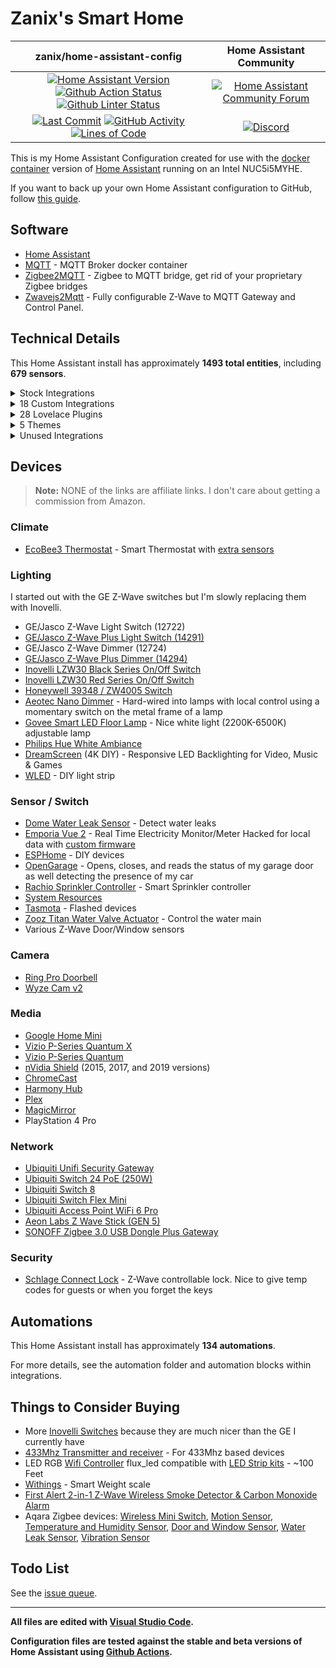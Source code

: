 # Zanix's Smart Home

| zanix/home-assistant-config | Home Assistant Community |
| :---: | :---: |
| [![Home Assistant Version][ha-version-shield]][ha-version] [![Github Action Status][github-build-status-shield]][github-build-status] [![Github Linter Status][github-linter-status-shield]][github-linter-status] | [![Home Assistant Community Forum][forum-shield]][forum] |
| [![Last Commit][github-last-commit]][github-master] [![GitHub Activity][commits-shield]][commits] [![Lines of Code][code-lines-shield]][code-link] | [![Discord][discord-shield]][discord] |

This is my Home Assistant Configuration created for use with the [docker container](https://www.home-assistant.io/docs/installation/docker/)
version of [Home Assistant][home-assistant] running on an Intel NUC5i5MYHE.

If you want to back up your own Home Assistant configuration to GitHub, follow [this guide](https://home-assistant.io/docs/ecosystem/backup/backup_github/).

## Software

- [Home Assistant][home-assistant]
- [MQTT](https://mosquitto.org) - MQTT Broker docker container
- [Zigbee2MQTT](https://www.zigbee2mqtt.io) - Zigbee to MQTT bridge, get rid of your proprietary Zigbee bridges
- [Zwavejs2Mqtt](https://zwave-js.github.io/zwavejs2mqtt) - Fully configurable Z-Wave to MQTT Gateway and Control Panel.

## Technical Details

This Home Assistant install has approximately **1493 total entities**,
including **679 sensors**.

<details><summary>Stock Integrations</summary>

Since some integrations can only be enabled from within the UI, here is a list of integrations that are enabled via the Integrations UI on my Home Assistant.

### [Android TV](https://www.home-assistant.io/integrations/androidtv)

The androidtv platform allows you to control an Android TV device or Amazon Fire TV device

### [EcoBee](https://www.home-assistant.io/integrations/ecobee)

The ecobee integration lets you control and view sensor data from ecobee thermostats

(Connected via HomeKit Controller integration for local control)

### [ESPHome](https://www.home-assistant.io/integrations/esphome)

Connect ESPHome devices directly to Home Assistant with the native ESPHome API

### [Forecast.Solar](https://www.home-assistant.io/integrations/forecast_solar)

The Forecast.Solar service provides solar production forecasting for your solar panel system, based on historic averages combined with weather forecasting

### [Google Cast](https://www.home-assistant.io/integrations/cast)

Google Cast integration

### [HomeKit Controller](https://www.home-assistant.io/integrations/homekit_controller)

The HomeKit controller integration allows you to connect accessories with the "Works with HomeKit" logo to Home Assistant.

### [InfluxDB](https://www.home-assistant.io/integrations/influxdb)

The influxdb integration makes it possible to transfer all state changes to an external InfluxDB database

### [IQVIA](https://www.home-assistant.io/integrations/iqvia)

The iqvia sensor platform collects and displays allergy, asthma and disease information

### [Joaoapps Join](https://www.home-assistant.io/integrations/joaoapps_join)

The joaoapps_join integration exposes services from [Join](https://joaoapps.com/join)

### [Logitech Harmony](https://www.home-assistant.io/integrations/harmony)

The harmony remote platform allows you to control the state of your Harmony Hub Device

### [Meater](https://www.home-assistant.io/integrations/meater)

The Meater Smart Meat Thermometer integration allows for communicating with the Meater Temperature Probe from Apption Labs.

### [Mobile App](https://www.home-assistant.io/integrations/mobile_app)

The Mobile App integration allows Home Assistant mobile apps to easily integrate with Home Assistant.

### [MQTT](https://www.home-assistant.io/integrations/mqtt)

Allows extremely lightweight publish/subscribe messaging transport

### [Onkyo](https://www.home-assistant.io/integrations/onkyo)

The onkyo platform allows you to control a Onkyo, Integra and some recent Pioneer receivers

### [OpenGarage](https://www.home-assistant.io/integrations/opengarage)

The OpenGarage integration lets you control the open-source OpenGarage.io device

### [OpenWeatherMap](https://www.home-assistant.io/integrations/openweathermap)

The OpenWeatherMap weather integrations uses OpenWeatherMap as a source for current meteorological data for your location.

### [Plex](https://www.home-assistant.io/integrations/plex)

The plex integration allows you to connect to a Plex Media Server

### [Rachio](https://www.home-assistant.io/integrations/rachio)

The rachio platform allows you to control your Rachio irrigation system

### [Ring](https://www.home-assistant.io/integrations/ring)

The ring implementation allows you to integrate your Ring.com devices in Home Assistant

### [Roku](https://www.home-assistant.io/integrations/roku)

The Roku integration allows you to control a Roku device

### [SNMP](https://www.home-assistant.io/integrations/snmp)

This is a standardized method for monitoring/managing network connected devices. SNMP uses a tree-like hierarchy where each node is an object.

This is used to get printer status data.

### [Sony Playstation 4](https://www.home-assistant.io/integrations/ps4)

The PS4 integration allows you to control a Sony PlayStation 4 console

### [Spotify](https://www.home-assistant.io/integrations/spotify)

The Spotify media player integration allows you to control Spotify playback

### [Steam](https://www.home-assistant.io/integrations/steam_online)

The Steam integration will allow you to track the online status of public Steam accounts

### [Tasmota](https://www.home-assistant.io/integrations/tasmota)

This integration allows to control of Tasmota devices over MQTT

### [Ubiquiti UniFi](https://www.home-assistant.io/integrations/unifi)

The unifi integration allows you to connects to a UniFi controller and gather device tracking data

### [UPnP/IGD](https://www.home-assistant.io/integrations/upnp)

The upnp integration enables you to collect network statistics from your router such as bytes in/out and packets in/out, uptime, WAN IP address, and WAN connectivity status

### [Vizio SmartCast](https://www.home-assistant.io/integrations/vizio)

The vizio integration allows you to control SmartCast-compatible TVs and sound bars.

### [WLED](https://www.home-assistant.io/integrations/wled)

WLED is a fast and feature-rich implementation of an ESP8266/ESP32 webserver to control NeoPixel (WS2812B, WS2811, SK6812, APA102, and similar) LED's

### [Yamaha](https://www.home-assistant.io/integrations/yamaha)

The yamaha platform allows you to control Yamaha Network Receivers

### [Z-Wave JS](https://www.home-assistant.io/integrations/zwave_js)

The Z-Wave integration allows you to control a Z-Wave network via the [Z-Wave JS](https://zwave-js.github.io/zwavejs2mqtt) driver. This is the recommended Z-Wave integration for Home Assistant.

---

</details>

<details><summary>18 Custom Integrations</summary>

### [Browser Mod](https://github.com/thomasloven/hass-browser_mod) [v2.0.1]

🔹 A Home Assistant integration to turn your browser into a controllable entity - and also an audio player

### [Dreamscreen Service](https://github.com/J3n50m4t/Home-Assistant-DreamScreen-Service)

Home Assistant Service for sending commands to a Wifi enabled DreamScreen

Authors: [https://github.com/GregoryDosh](https://github.com/https://github.com/GregoryDosh).

### [Fontawesome](https://github.com/thomasloven/hass-fontawesome) [v2.1.5]

🔹 Use icons from fontawesome in home-assistant

### [Garbage Collection](https://github.com/bruxy70/Garbage-Collection) [v4.8.3]

🗑 Custom Home Assistant sensor for scheduling garbage collection (or other regularly re-occurring events - weekly on given days, semi-weekly or monthly)

Authors: [@bruxy70](https://github.com/bruxy70).

### [Generate Readme](https://github.com/custom-components/readme) [v0.5.0]

Use Jinja and data from Home Assistant to generate your README.md file

Authors: [@ludeeus](https://github.com/ludeeus).

### [Govee](https://github.com/LaggAt/hacs-govee) [v0.2.2]

A HACS repository for Govee light integration

Authors: [@LaggAt](https://github.com/LaggAt).

### [Home Assistant Community Store (HACS)](https://github.com/hacs/integration) [v1.27.1]

HACS gives you a powerful UI to handle downloads of all your custom needs.

Authors: [@ludeeus](https://github.com/ludeeus).

### [Hass.Agent Mediaplayer](https://github.com/LAB02-Research/HASS.Agent-MediaPlayer) [v2022.5.7]

HASS.Agent MediaPlayer integrations. Adds TTS and the ability to control local media to HASS.Agent - a Windows based client for Home Assistant.

Authors: [@LAB02-Admin](https://github.com/LAB02-Admin).

### [Hass.Agent Notifier](https://github.com/LAB02-Research/HASS.Agent-Notifier) [v2022.3.15]

HASS.Agent Notifier integration. Adds notifications to HASS.Agent - a Windows based client for Home Assistant.

Authors: [@LAB02-Admin](https://github.com/LAB02-Admin).

### [Helium Blockchain](https://github.com/rsnodgrass/hass-helium) [v0.3.8]

Helium blockchain sensors for Home Assistant

Authors: [@rsnodgrass](https://github.com/rsnodgrass).

### [Holidays](https://github.com/bruxy70/Holidays) [v1.8.0]

📅 Custom Home Assistant integration for public holidays - also used for garbage_collection integration to automatically move scheduled events that fall on a public holiday (by an automation blueprint)

Authors: [@bruxy70](https://github.com/bruxy70).

### [Keymaster](https://github.com/FutureTense/keymaster) [v0.0.82]

Home Assistant integration for managing Z-Wave enabled locks

Authors: [@FutureTense](https://github.com/FutureTense), [@firstof9](https://github.com/firstof9), [@raman325](https://github.com/raman325).

### [Mail And Packages](https://github.com/moralmunky/Home-Assistant-Mail-And-Packages) [v0.3.5-b13]

Home Assistant integration providing day of package counts and USPS informed delivery images.

Authors: [@moralmunky](https://github.com/moralmunky), [@firstof9](https://github.com/firstof9).

### [Openei](https://github.com/firstof9/ha-openei) [v0.1.7]

OpenEI integration for Home Assistant

Authors: [@firstof9](https://github.com/firstof9).

### [Sensor.Unifigateway](https://github.com/custom-components/sensor.unifigateway) [v0.3.3]

High level health status of UniFi Security Gateway devices via UniFi Controller

Authors: [@jchasey](https://github.com/jchasey).

### [Subaru (Hacs)](https://github.com/G-Two/homeassistant-subaru) [v0.6.2]

Subaru STARLINK custom component for Home Assistant.

Authors: [@G-Two](https://github.com/G-Two).

### [Watchman](https://github.com/dummylabs/thewatchman) [v0.6.0]

Home Assistant custom integration to keep track of missing entities and services in your config files

Authors: [@dummylabs](https://github.com/dummylabs).

### [Webrtc Camera](https://github.com/AlexxIT/WebRTC) [v2.3.1]

Home Assistant custom component for viewing IP cameras RTSP stream in real time using WebRTC and MSE technology

Authors: [@AlexxIT](https://github.com/AlexxIT).

---

</details>

<details><summary>28 Lovelace Plugins</summary>

### [Apexcharts Card](https://github.com/RomRider/apexcharts-card) [v2.0.1]

📈 A Lovelace card to display advanced graphs and charts based on ApexChartsJS for Home Assistant

### [Auto Entities](https://github.com/thomasloven/lovelace-auto-entities) [v1.11.0]

🔹Automatically populate the entities-list of lovelace cards

### [Bar Card](https://github.com/custom-cards/bar-card) [v3.2.0]

Customizable Animated Bar card for Home Assistant Lovelace

### [Battery State Card / Entity Row](https://github.com/maxwroc/battery-state-card) [v2.1.1]

Battery state card for Home Assistant

### [Button Card](https://github.com/custom-cards/button-card) [v3.4.2]

❇️ Lovelace button-card for home assistant

### [Card Mod](https://github.com/thomasloven/lovelace-card-mod) [v3.1.5]

🔹 Add CSS styles to (almost) any lovelace card

### [Card Tools](https://github.com/thomasloven/lovelace-card-tools) [v11]

🔹A collection of tools for other lovelace plugins to use

### [Entity Attributes Card](https://github.com/custom-cards/entity-attributes-card) [v0.1.2]

Entity Attributes

### [Fold Entity Row](https://github.com/thomasloven/lovelace-fold-entity-row) [v2.2.0]

🔹 A foldable row for entities card, containing other rows

### [Ha Floorplan](https://github.com/ExperienceLovelace/ha-floorplan) [v1.0.32]

Bring new life to Home Assistant. By mapping entities to a SVG-object, you're able to control devices, show states, calling services - and much more. Add custom styling on top, to visualize whatever you can think of. Your imagination just become the new limit.

### [History Explorer Card](https://github.com/alexarch21/history-explorer-card) [v1.0.24]

A card for Home Assistant Lovelace for exploring the history of your entities interactively and in real time.

### [Kiosk Mode](https://github.com/NemesisRE/kiosk-mode) [v1.7.3]

🙈 Hides the Home Assistant header and/or sidebar

### [Layout Card](https://github.com/thomasloven/lovelace-layout-card) [v2.4.2]

🔹 Get more control over the placement of lovelace cards.

### [Mini Graph Card](https://github.com/kalkih/mini-graph-card) [v0.11.0]

Minimalistic graph card for Home Assistant Lovelace UI

### [Mini Media Player](https://github.com/kalkih/mini-media-player) [v1.16.4]

Minimalistic media card for Home Assistant Lovelace UI

### [Multiple Entity Row](https://github.com/benct/lovelace-multiple-entity-row) [v4.4.1]

Show multiple entity states and attributes on entity rows in Home Assistant's Lovelace UI

### [Mushroom](https://github.com/piitaya/lovelace-mushroom) [v2.1.3]

Mushroom Cards - Build a beautiful dashboard easily 🍄

### [Number Box](https://github.com/htmltiger/numberbox-card) [v4.0]

Replace input_number sliders with plus and minus buttons

### [Rgb Light Card](https://github.com/bokub/rgb-light-card) [v1.11.0]

💡 A Lovelace custom card for RGB lights

### [Slider Button Card](https://github.com/custom-cards/slider-button-card) [v1.10.9]

A button card with integrated slider

### [Slider Entity Row](https://github.com/thomasloven/lovelace-slider-entity-row) [v17.2.1]

🔹 Add sliders to entity cards

### [Stack In Card](https://github.com/custom-cards/stack-in-card) [v0.2.0]

🛠 group multiple cards into one card without the borders

### [Sun Card](https://github.com/AitorDB/home-assistant-sun-card) [v0.1.4]

Home assistant sun card based on Google weather design

### [Template Entity Row](https://github.com/thomasloven/lovelace-template-entity-row) [v1.3.0]

🔹 Display whatever you want in an entities card row.

### [Time Picker Card](https://github.com/GeorgeSG/lovelace-time-picker-card) [v1.2.1]

🕰️ Time Picker Card for Home Assistant's Lovelace UI

### [Timer Bar Card](https://github.com/rianadon/timer-bar-card) [v1.20]

A progress bar display for Home Assistant timers

### [Uptime Card](https://github.com/dylandoamaral/uptime-card) [v0.11.1]

Minimalistic uptime card for Home Assistant Lovelace UI

### [Weather Card](https://github.com/bramkragten/weather-card) [v1.5.0]

Weather Card with animated icons for Home Assistant Lovelace

---

</details><details><summary>5 Themes</summary>

### [Metrology   Metro + Fluent + Windows Themes   By Mmak.Es](https://github.com/Madelena/Metrology-for-Hass) [v1.7.1]

🎨 Give your Home Assistant a modern and clean facelift. 🟥🟧🟩🟦🟪 24 Variations with 2 Styles + 6 Colors (Magenta Red / Orange / Green / Blue / Purple) + 🌞 Light and 🌚 Dark modes included. Based on Metro and Fluent UI Design Systems from Microsoft Windows.

### [Mushroom Themes](https://github.com/piitaya/lovelace-mushroom-themes) [v0.0.2]

Additional themes for Lovelace Mushroom Cards 🍄

### [Noctis](https://github.com/aFFekopp/noctis) [v2.7]

🐵 Dark Blue Theme for Home Assistant

### [Noctis Grey](https://github.com/chaptergy/noctis-grey) [v1.3.3]

Dark Grey Theme for Home Assistant

### [Noctis Solarized](https://github.com/williamahartman/noctis-solarized)

Noctis theme made Solarized

---

</details>

<details><summary>Unused Integrations</summary>

This is a list of integrations that are currently disabled, but have not been removed because I think I still might use them someday.

### Python Zwave Fade

Fade Zwave lights over time. It's super buggy for short fades (< 60 seconds), more stable for longer fades.

[Forum Post](https://community.home-assistant.io/t/light-fade-in/35509/19) | [My Current Code](https://github.com/zanix/home-assistant-config/blob/master/python_scripts/zwave_fade.py)

---

</details>

## Devices

> **Note:** NONE of the links are affiliate links. I don't care about getting a commission from Amazon.

### Climate

- [EcoBee3 Thermostat](https://www.amazon.com/dp/B00ZIRV39M) - Smart Thermostat with [extra sensors](https://www.amazon.com/dp/B00NXRYOIQ/)

### Lighting

I started out with the GE Z-Wave switches but I'm slowly replacing them with Inovelli.

- GE/Jasco Z-Wave Light Switch (12722)
- [GE/Jasco Z-Wave Plus Light Switch (14291)](https://www.amazon.com/dp/B01M1AHC3R)
- GE/Jasco Z-Wave Dimmer (12724)
- [GE/Jasco Z-Wave Plus Dimmer (14294)](https://www.amazon.com/dp/B006LQFHN2)
- [Inovelli LZW30 Black Series On/Off Switch](https://inovelli.com/black-series-on-off-switch-z-wave/)
- [Inovelli LZW30 Red Series On/Off Switch](https://inovelli.com/red-series-on-off-switch-z-wave/)
- [Honeywell 39348 / ZW4005 Switch](https://www.amazon.com/Honeywell-Interchangeable-Repeater-Extender-Required/dp/B07B3LY1SJ)
- [Aeotec Nano Dimmer](https://www.amazon.com/dp/B06XC4CH98) - Hard-wired into lamps with local control using a momentary switch on the metal frame of a lamp
- [Govee Smart LED Floor Lamp](https://www.amazon.com/gp/product/B097T5YFZ3) - Nice white light (2200K-6500K) adjustable lamp
- [Philips Hue White Ambiance](https://www.amazon.com/gp/product/B0753H5GKN)
- [DreamScreen](https://www.dreamscreentv.com/) (4K DIY) - Responsive LED Backlighting for Video, Music & Games
- [WLED](https://github.com/Aircoookie/WLED) - DIY light strip

### Sensor / Switch

- [Dome Water Leak Sensor](https://www.amazon.com/gp/product/B01LXR0B8Q/) - Detect water leaks
- [Emporia Vue 2](https://www.amazon.com/dp/B08CJGPHL9/) - Real Time Electricity Monitor/Meter
  Hacked for local data with [custom firmware](https://gist.github.com/flaviut/93a1212c7b165c7674693a45ad52c512)
- [ESPHome](https://esphome.io) - DIY devices
- [OpenGarage](https://opengarage.io) - Opens, closes, and reads the status of my garage door as well detecting the presence of my car
- [Rachio Sprinkler Controller](https://www.amazon.com/dp/B01D1NMLJU) - Smart Sprinkler controller
- [System Resources](https://www.home-assistant.io/integrations/systemmonitor)
- [Tasmota](https://tasmota.github.io/docs/) - Flashed devices
- [Zooz Titan Water Valve Actuator](https://www.thesmartesthouse.com/products/zooz-z-wave-plus-700-series-titan-water-valve-actuator-zac36) - Control the water main
- Various Z-Wave Door/Window sensors

### Camera

- [Ring Pro Doorbell](https://www.amazon.com/gp/product/B01DM6BDA4)
- [Wyze Cam v2](https://www.amazon.com/dp/B09XJ36RP2)

### Media

- [Google Home Mini](https://store.google.com/us/product/google_nest_mini)
- [Vizio P-Series Quantum X](https://www.vizio.com/en/tv/p-series-quantum-x)
- [Vizio P-Series Quantum](https://www.vizio.com/en/tv/p-series-quantum)
- [nVidia Shield](https://www.nvidia.com/en-us/shield/) (2015, 2017, and 2019 versions)
- [ChromeCast](https://www.google.com/chromecast/)
- [Harmony Hub](https://www.logitech.com/en-us/products/harmony/harmony-hub.html)
- [Plex](https://plex.tv)
- [MagicMirror](https://magicmirror.builders)
- PlayStation 4 Pro

### Network

- [Ubiquiti Unifi Security Gateway](https://store.ui.com/products/unifi-security-gateway)
- [Ubiquiti Switch 24 PoE (250W)](https://store.ui.com/collections/unifi-network-switching/products/unifiswitch-24-250w)
- [Ubiquiti Switch 8](https://store.ui.com/collections/unifi-network-switching/products/unifi-switch-8)
- [Ubiquiti Switch Flex Mini](https://store.ui.com/collections/unifi-network-switching/products/usw-flex-mini)
- [Ubiquiti Access Point WiFi 6 Pro](https://store.ui.com/collections/unifi-network-wireless/products/unifi-ap6-professional)
- [Aeon Labs Z Wave Stick (GEN 5)](https://www.amazon.com/dp/B00X0AWA6E)
- [SONOFF Zigbee 3.0 USB Dongle Plus Gateway](https://sonoff.tech/product/diy-smart-switch/sonoff-dongle-plus/)

### Security

- [Schlage Connect Lock](https://www.amazon.com/gp/product/B00OV49YXU) - Z-Wave controllable lock. Nice to give temp codes for guests or when you forget the keys

## Automations

This Home Assistant install has approximately **134 automations**.

For more details, see the automation folder and automation blocks within integrations.

## Things to Consider Buying

- More [Inovelli Switches](https://inovelli.com/products/switches/) because they are much nicer than the GE I currently have
- [433Mhz Transmitter and receiver](https://www.amazon.com/dp/B00M2CUALS) - For 433Mhz based devices
- LED RGB [Wifi Controller](https://www.amazon.com/dp/B01JZ2SI6Q) flux_led compatible with [LED Strip kits](https://www.amazon.com/dp/B01CUILC3I) - ~100 Feet
- [Withings](https://www.amazon.com/dp/B01F3LJ2RW) - Smart Weight scale
- [First Alert 2-in-1 Z-Wave Wireless Smoke Detector & Carbon Monoxide Alarm](https://www.amazon.com/gp/product/B00KMHXFAI)
- Aqara Zigbee devices: [Wireless Mini Switch](https://www.amazon.com/gp/product/B07D19YXND/), [Motion Sensor](https://www.amazon.com/gp/product/B07D1CRRVF/), [Temperature and Humidity Sensor](https://www.amazon.com/gp/product/B07D37FKGY/), [Door and Window Sensor](https://www.amazon.com/gp/product/B07D37VDM3/), [Water Leak Sensor](https://www.amazon.com/gp/product/B07D39MSZS/), [Vibration Sensor](https://www.amazon.com/gp/product/B07PJT939B/)

## Todo List

See the [issue queue](https://github.com/zanix/home-assistant-config/issues).

---

**All files are edited with [Visual Studio Code](https://code.visualstudio.com).**

**Configuration files are tested against the stable and beta versions of Home Assistant using [Github Actions](https://github.com/zanix/home-assistant-config/actions).**

[home-assistant]: https://home-assistant.io

[ha-version]: https://www.home-assistant.io/blog/categories/release-notes/
[ha-version-shield]: https://img.shields.io/badge/2022.8.7-333333?logo=home%20assistant

[github-last-commit]: https://img.shields.io/github/last-commit/zanix/home-assistant-config.svg?logo=github&logoColor=838B95
[github-master]: https://github.com/zanix/home-assistant-config/commits/master

[commits-shield]: https://img.shields.io/github/commit-activity/m/zanix/home-assistant-config.svg?logo=github&logoColor=838B95
[commits]: https://github.com/zanix/home-assistant-config/commits/master

[github-build-status-shield]: https://github.com/zanix/home-assistant-config/actions/workflows/build.yaml/badge.svg
[github-build-status]: https://github.com/zanix/home-assistant-config/actions/workflows/build.yaml
[github-linter-status-shield]: https://github.com/zanix/home-assistant-config/actions/workflows/linters.yaml/badge.svg
[github-linter-status]: https://github.com/zanix/home-assistant-config/actions/workflows/linters.yaml

[code-lines-shield]: https://img.shields.io/badge/lines%20of%20code-unknown-informational
[code-link]: https://github.com/zanix/home-assistant-config/pulse

[forum-shield]: https://img.shields.io/discourse/topics?color=46B4ED&label=community&logo=discourse&logoColor=46B4ED&server=https%3A%2F%2Fcommunity.home-assistant.io
[forum]: https://community.home-assistant.io

[discord-shield]: https://img.shields.io/discord/330944238910963714.svg?logo=discord&color=7289da
[discord]: https://discord.gg/c5DvZ4e

[stars-shield]: https://img.shields.io/github/stars/zanix/home-assistant-config.svg?style=social&label=Stars
[forks-shield]: https://img.shields.io/github/forks/zanix/home-assistant-config.svg?style=social&label=Forks
[watchers-shield]: https://img.shields.io/github/watchers/zanix/home-assistant-config.svg?style=social&label=Watchers